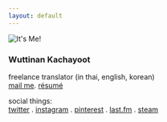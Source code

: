 ```yaml
---
layout: default
---
```


![It's Me!](http://wuttinan.com/me150.jpg)
### Wuttinan Kachayoot

freelance translator (in thai, english, korean)  
[mail me](mailto:wuttinan@gmx.com). [résumé](http://www.linkedin.com/in/wuttinan)

social things:  
[twitter](http://twitter.com/wuttinan) . [instagram](http://instagr.am/wuttinanp) . [pinterest](http://pinterest.com/wuttinan) . [last.fm](http://last.fm/user/ping880727) . [steam](http://steamcommunity.com/id/wuttinan)
